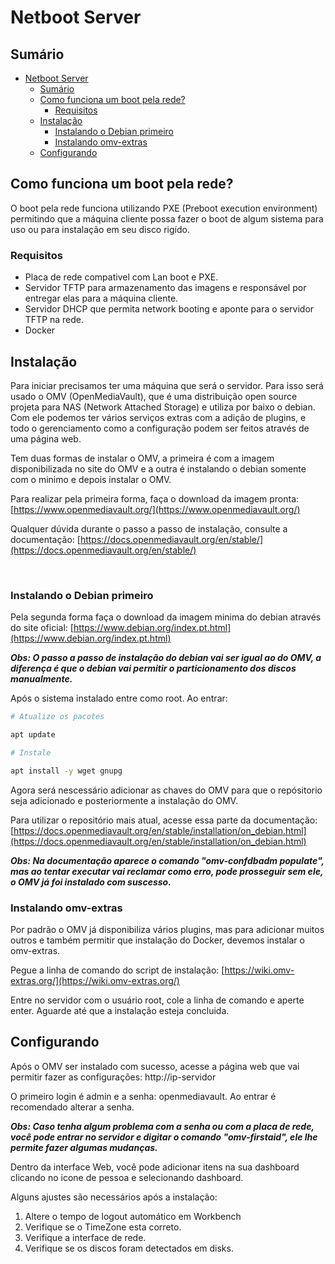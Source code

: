 # Netboot Server

## Sumário

- [Netboot Server](#netboot-server)
  - [Sumário](#sumário)
  - [Como funciona um boot pela rede?](#como-funciona-um-boot-pela-rede)
    - [Requisitos](#requisitos)
  - [Instalação](#instalação)
    - [Instalando o Debian primeiro](#instalando-o-debian-primeiro)
    - [Instalando omv-extras](#instalando-omv-extras)
  - [Configurando](#configurando)

## Como funciona um boot pela rede?

O boot pela rede funciona utilizando PXE (Preboot execution environment) permitindo que a máquina cliente possa fazer o boot de algum sistema para uso ou para instalação em seu disco rigído.

### Requisitos

- Placa de rede compativel com Lan boot e PXE.
- Servidor TFTP para armazenamento das imagens e responsável por entregar elas para a máquina cliente.
- Servidor DHCP que permita network booting e aponte para o servidor TFTP na rede.
- Docker

## Instalação

Para iniciar precisamos ter uma máquina que será o servidor. Para isso será usado o OMV (OpenMediaVault), que é uma distribuição open source projeta para NAS (Network Attached Storage) e utiliza por baixo o debian. Com ele podemos ter vários serviços extras com a adição de plugins, e todo o gerenciamento como a configuração podem ser feitos através de uma página web.

Tem duas formas de instalar o OMV, a primeira é com a imagem disponibilizada no site do OMV e a outra é instalando o debian somente com o minimo e depois instalar o OMV.

Para realizar pela primeira forma, faça o download da imagem pronta: [https://www.openmediavault.org/](https://www.openmediavault.org/)

Qualquer dúvida durante o passo a passo de instalação, consulte a documentação: [https://docs.openmediavault.org/en/stable/](https://docs.openmediavault.org/en/stable/)

<br>

### Instalando o Debian primeiro

Pela segunda forma faça o download da imagem minima do debian através do site oficial: [https://www.debian.org/index.pt.html](https://www.debian.org/index.pt.html)

***Obs: O passo a passo de instalação do debian vai ser igual ao do OMV, a diferença é que o debian vai permitir o particionamento dos discos manualmente.***

Após o sistema instalado entre como root. Ao entrar:

```bash 
# Atualize os pacotes

apt update

# Instale 

apt install -y wget gnupg
```

Agora será nescessário adicionar as chaves do OMV para que o repósitorio seja adicionado e posteriormente a instalação do OMV.

Para utilizar o repositório mais atual, acesse essa parte da documentação: [https://docs.openmediavault.org/en/stable/installation/on_debian.html](https://docs.openmediavault.org/en/stable/installation/on_debian.html)

***Obs: Na documentação aparece o comando "omv-confdbadm populate", mas ao tentar executar vai reclamar como erro, pode prosseguir sem ele, o OMV já foi instalado com suscesso.***

### Instalando omv-extras

Por padrão o OMV já disponibiliza vários plugins, mas para adicionar muitos outros e também permitir que instalação do Docker, devemos instalar o omv-extras.

Pegue a linha de comando do script de instalação: [https://wiki.omv-extras.org/](https://wiki.omv-extras.org/)

Entre no servidor com o usuário root, cole a linha de comando e aperte enter. Aguarde até que a instalação esteja concluida.

## Configurando

Após o OMV ser instalado com sucesso, acesse a página web que vai permitir fazer as configurações: http://ip-servidor

O primeiro login é admin e a senha: openmediavault. Ao entrar é recomendado alterar a senha.

***Obs: Caso tenha algum problema com a senha ou com a placa de rede, você pode entrar no servidor e digitar o comando "omv-firstaid", ele lhe permite fazer algumas mudanças.***

Dentro da interface Web, você pode adicionar itens na sua dashboard clicando no icone de pessoa e selecionando dashboard.

Alguns ajustes são necessários após a instalação:

1. Altere o tempo de logout automático em Workbench
2. Verifique se o TimeZone esta correto.
3. Verifique a interface de rede.
4. Verifique se os discos foram detectados em disks.



